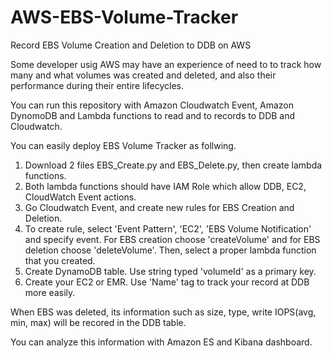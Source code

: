 # AWS-EBS-Volume-Tracker
Record EBS Volume Creation and Deletion to DDB on AWS

Some developer usig AWS may have an experience of need to to track how many and what volumes was created and deleted, and also their performance during their entire lifecycles. 

You can run this repository with Amazon Cloudwatch Event, Amazon DynomoDB and Lambda functions to read and to records to DDB and Cloudwatch.

You can easily deploy EBS Volume Tracker as follwing.
1. Download 2 files EBS_Create.py and EBS_Delete.py, then create lambda functions. 
2. Both lambda functions should have IAM Role which allow DDB, EC2, CloudWatch Event actions.
3. Go Cloudwatch Event, and create new rules for EBS Creation and Deletion.
4. To create rule, select 'Event Pattern', 'EC2', 'EBS Volume Notification' and specify event. For EBS creation choose 'createVolume' and for EBS deletion choose 'deleteVolume'. Then, select a proper lambda function that you created.
5. Create DynamoDB table. Use string typed 'volumeId' as a primary key.
6. Create your EC2 or EMR. Use 'Name' tag to track your record at DDB more easily.

When EBS was deleted, its information such as size, type, write IOPS(avg, min, max) will be recored in the DDB table. 

You can analyze this information with Amazon ES and Kibana dashboard. 
